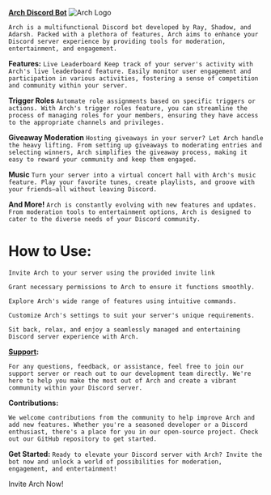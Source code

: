 
**[Arch Discord Bot](https://discord.com/api/oauth2/authorize?client_id=1213860294301061122&permissions=8&scope=bot%20applications.commands)**
![Arch Logo](https://images-ext-1.discordapp.net/external/vRGBbBPFr9CnJM_YIY7u7vyHO6jU4x4d7_1h2nRDfMI/%3Fsize%3D1024/https/cdn.discordapp.com/avatars/1213860294301061122/2287007792f1b1bf8f7868fa9643e1f2.png?format=webp&quality=lossless&width=662&height=662)


`Arch is a multifunctional Discord bot developed by Ray, Shadow, and Adarsh. Packed with a plethora of features, Arch aims to enhance your Discord server experience by providing tools for moderation, entertainment, and engagement.`

**Features:**
`Live Leaderboard
Keep track of your server's activity with Arch's live leaderboard feature. Easily monitor user engagement and participation in various activities, fostering a sense of competition and community within your server.`

**Trigger Roles**
`Automate role assignments based on specific triggers or actions. With Arch's trigger roles feature, you can streamline the process of managing roles for your members, ensuring they have access to the appropriate channels and privileges.`

**Giveaway Moderation**
`Hosting giveaways in your server? Let Arch handle the heavy lifting. From setting up giveaways to moderating entries and selecting winners, Arch simplifies the giveaway process, making it easy to reward your community and keep them engaged.`

**Music**
`Turn your server into a virtual concert hall with Arch's music feature. Play your favorite tunes, create playlists, and groove with your friends—all without leaving Discord.`

**And More!**
`Arch is constantly evolving with new features and updates. From moderation tools to entertainment options, Arch is designed to cater to the diverse needs of your Discord community.`

# How to Use:

```Invite Arch to your server using the provided invite link```

```Grant necessary permissions to Arch to ensure it functions smoothly.```

```Explore Arch's wide range of features using intuitive commands.```

```Customize Arch's settings to suit your server's unique requirements.```

```Sit back, relax, and enjoy a seamlessly managed and entertaining Discord server experience with Arch.```

**[Support](https://discord.gg/archdev):**

```For any questions, feedback, or assistance, feel free to join our support server or reach out to our development team directly. We're here to help you make the most out of Arch and create a vibrant community within your Discord server.```

**Contributions:**

```We welcome contributions from the community to help improve Arch and add new features. Whether you're a seasoned developer or a Discord enthusiast, there's a place for you in our open-source project. Check out our GitHub repository to get started.```

**Get Started:**
```Ready to elevate your Discord server with Arch? Invite the bot now and unlock a world of possibilities for moderation, engagement, and entertainment!```

Invite Arch Now!
